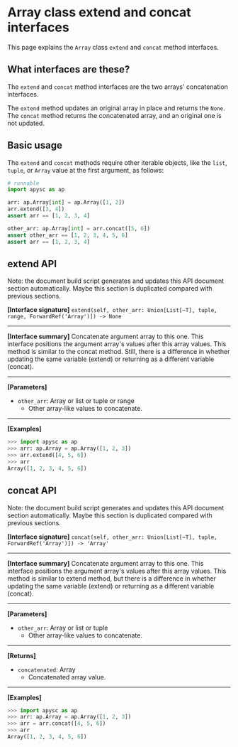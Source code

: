 # Array class extend and concat interfaces

This page explains the `Array` class `extend` and `concat` method interfaces.

## What interfaces are these?

The `extend` and `concat` method interfaces are the two arrays' concatenation interfaces.

The `extend` method updates an original array in place and returns the `None`. The `concat` method returns the concatenated array, and an original one is not updated.

## Basic usage

The `extend` and `concat` methods require other iterable objects, like the `list`\, `tuple`\, or `Array` value at the first argument, as follows:

```py
# runnable
import apysc as ap

arr: ap.Array[int] = ap.Array([1, 2])
arr.extend([3, 4])
assert arr == [1, 2, 3, 4]

other_arr: ap.Array[int] = arr.concat([5, 6])
assert other_arr == [1, 2, 3, 4, 5, 6]
assert arr == [1, 2, 3, 4]
```


## extend API

<!-- Docstring: apysc._type.array.Array.extend -->

<span class="inconspicuous-txt">Note: the document build script generates and updates this API document section automatically. Maybe this section is duplicated compared with previous sections.</span>

**[Interface signature]** `extend(self, other_arr: Union[List[~T], tuple, range, ForwardRef('Array')]) -> None`<hr>

**[Interface summary]** Concatenate argument array to this one. This interface positions the argument array's values after this array values. This method is similar to the concat method. Still, there is a difference in whether updating the same variable (extend) or returning as a different variable (concat).<hr>

**[Parameters]**

- `other_arr`: Array or list or tuple or range
  - Other array-like values to concatenate.

<hr>

**[Examples]**

```py
>>> import apysc as ap
>>> arr: ap.Array = ap.Array([1, 2, 3])
>>> arr.extend([4, 5, 6])
>>> arr
Array([1, 2, 3, 4, 5, 6])
```

## concat API

<!-- Docstring: apysc._type.array.Array.concat -->

<span class="inconspicuous-txt">Note: the document build script generates and updates this API document section automatically. Maybe this section is duplicated compared with previous sections.</span>

**[Interface signature]** `concat(self, other_arr: Union[List[~T], tuple, ForwardRef('Array')]) -> 'Array'`<hr>

**[Interface summary]** Concatenate argument array to this one. This interface positions the argument array's values after this array values. This method is similar to extend method, but there is a difference in whether updating the same variable (extend) or returning as a different variable (concat).<hr>

**[Parameters]**

- `other_arr`: Array or list or tuple
  - Other array-like values to concatenate.

<hr>

**[Returns]**

- `concatenated`: Array
  - Concatenated array value.

<hr>

**[Examples]**

```py
>>> import apysc as ap
>>> arr: ap.Array = ap.Array([1, 2, 3])
>>> arr = arr.concat([4, 5, 6])
>>> arr
Array([1, 2, 3, 4, 5, 6])
```